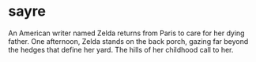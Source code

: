 sayre
=====

An American writer named Zelda returns from Paris to care for her dying father. One afternoon, Zelda stands on the back porch, gazing far beyond the hedges that define her yard. The hills of her childhood call to her.
